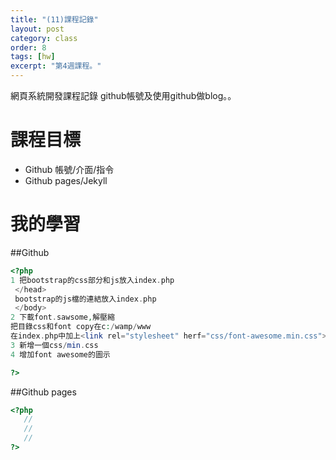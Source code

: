 ```yaml
---
title: "(11)課程記錄"
layout: post
category: class
order: 8
tags: [hw]
excerpt: "第4週課程。"
---
```

網頁系統開發課程記錄
github帳號及使用github做blog。。

# 課程目標
- Github 帳號/介面/指令
- Github pages/Jekyll

# 我的學習

##Github



```php
<?php
1 把bootstrap的css部分和js放入index.php
 </head>
 bootstrap的js檔的連結放入index.php
 </body>
2 下載font.sawsome,解壓縮
把目錄css和font copy在c:/wamp/www
在index.php中加上<link rel="stylesheet" herf="css/font-awesome.min.css">
3 新增一個css/min.css
4 增加font awesome的圖示

?>
```
##Github pages

```php
<?php
   //
   //
   //
?>
```


[1]: https://github.com/        "GitHub"
[2]: https://pages.github.com/  "GitHub Pages"
[3]: https://jekyllrb.com/      "Jekyll"
[4]: http://markdown.tw         "Markdown文件"
[5]: http://dillinger.io/       "Dillinger"








